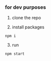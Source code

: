### for dev purposes

1. clone the repo

2. install packages

```npm i ```

3. run

```npm start```
